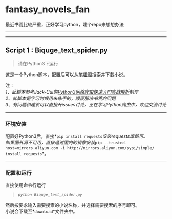 # fantasy_novels_fan
最近书荒比较严重，正好学习python，建个repo来想想办法
***
***
## Script 1 : Biquge_text_spider.py
> 请在Python3下运行

这是一个Python脚本，配置后可以从[笔趣阁](https://www.biqugex.com)搜索并下载小说。

注：   
*1、此脚本参考Jack-Cui的[Python3网络爬虫快速入门实战解析](https://blog.csdn.net/c406495762/article/details/78123502)制作*    
*2、此脚本是学习时候用来练手的，顺便解决书荒的问题*   
*3、有问题和建议可以直接开issues讨论，正在学习Python爬虫中，欢迎交流讨论*
***
### 环境安装
配置好Python3后，直接*`pip install requests`*安装requests库即可。   
如果国外源不可用，直接通过国内的镜像安装*`pip --trusted-host=mirrors.aliyun.com -i http://mirrors.aliyun.com/pypi/simple/ install requests`*。
***
### 配置和运行
直接使用命令行运行

> *`python Biquge_text_spider.py`*   

然后按要求输入需要搜索的小说名称，并选择需要搜索的序号即可。   
小说会下载至*`download`*文件夹中。